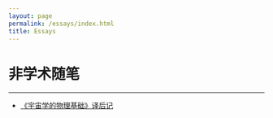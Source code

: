 ```yaml
---
layout: page
permalink: /essays/index.html
title: Essays
---
```


# 非学术随笔

---

- [《宇宙学的物理基础》译后记](./essays/slava_epilogue.md)

